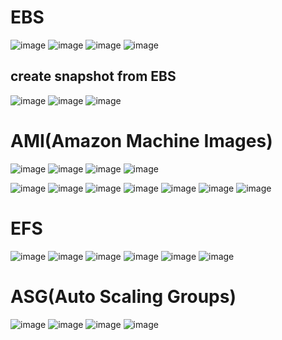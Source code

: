 EBS
===

![image](https://user-images.githubusercontent.com/53966749/203204286-5ff88d30-3f72-4a2a-a71e-1ac2ba9efaba.png)
![image](https://user-images.githubusercontent.com/53966749/203205481-d5f6bddf-8ce9-45cf-9bc0-63a4744f2bed.png)
![image](https://user-images.githubusercontent.com/53966749/203205919-2c3fb711-19ba-4f75-a9d7-3d9e3ed629fb.png)
![image](https://user-images.githubusercontent.com/53966749/203206770-3f34672b-93f1-4534-afd3-66d1d4ffac92.png)

create snapshot from EBS
--------------------------
![image](https://user-images.githubusercontent.com/53966749/203207036-656bdc42-bab8-4b76-a22c-319c6e26788b.png)
![image](https://user-images.githubusercontent.com/53966749/203207070-d06d33af-8228-455b-9eaf-251e9d47b4fe.png)
![image](https://user-images.githubusercontent.com/53966749/203207116-003130eb-9763-4648-b427-5f6e2669436d.png)


AMI(Amazon Machine Images)
==========================
![image](https://user-images.githubusercontent.com/53966749/203207293-e54d5089-f75b-4f8b-85ab-b7451efbd532.png)
![image](https://user-images.githubusercontent.com/53966749/203207398-529db7b3-6c71-44fb-9f8b-9294322ff96d.png)
![image](https://user-images.githubusercontent.com/53966749/203207462-1572936b-209a-4cca-a3f6-d7081b939db7.png)
![image](https://user-images.githubusercontent.com/53966749/203208376-e06b7d73-bf1f-44b4-b9dc-d14c41528fc4.png)

![image](https://user-images.githubusercontent.com/53966749/203207688-0b3e0c7b-a26b-4ebf-a515-89a2adf340db.png)
![image](https://user-images.githubusercontent.com/53966749/203207758-c6872999-a839-4faf-875d-e2494eb68307.png)
![image](https://user-images.githubusercontent.com/53966749/203207806-62d24bc8-86bf-4f4c-b685-8826668f3295.png)
![image](https://user-images.githubusercontent.com/53966749/203207969-3948e763-0f62-45ee-b813-a7aeef8a6559.png)
![image](https://user-images.githubusercontent.com/53966749/203208030-25e55719-d3bc-4dd1-8b24-c9efbb785f94.png)
![image](https://user-images.githubusercontent.com/53966749/203208071-ac8792ff-19d4-485d-9dcc-aea64d919d92.png)
![image](https://user-images.githubusercontent.com/53966749/203208130-2b3b6ff4-e0e9-445e-95e2-7582a530fb5e.png)

EFS
===
![image](https://user-images.githubusercontent.com/53966749/203208615-012ca033-4ee0-41f5-a66b-1d3617048729.png)
![image](https://user-images.githubusercontent.com/53966749/203208654-990404b4-3880-42d9-b9ad-13f237ce4df3.png)
![image](https://user-images.githubusercontent.com/53966749/203208828-b2cdc1c6-1992-4a2b-96f0-1a5e74c0eb88.png)
![image](https://user-images.githubusercontent.com/53966749/203208876-cf4bd244-1846-4fc1-a72a-85e32fafa203.png)
![image](https://user-images.githubusercontent.com/53966749/203209045-1c142f67-e49c-4680-bf64-e0e89d099bb2.png)
![image](https://user-images.githubusercontent.com/53966749/203209147-961fd7b0-23d9-45c5-91c7-f22e6f28e18f.png)


ASG(Auto Scaling Groups)
==========================
![image](https://user-images.githubusercontent.com/53966749/203209315-4c5abe36-4172-499d-a960-dbd1f7683e67.png)
![image](https://user-images.githubusercontent.com/53966749/203209454-9152548f-3d4c-430d-b2b8-2badda41f60d.png)
![image](https://user-images.githubusercontent.com/53966749/203209557-bfd0003d-c7d1-499d-995b-9469f3241c6a.png)
![image](https://user-images.githubusercontent.com/53966749/203209678-3246de84-43c1-4fa4-a934-97e2487294d0.png)



